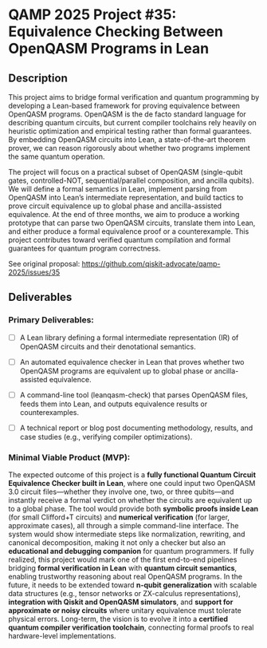 # QAMP 2025 Project #35: Equivalence Checking Between OpenQASM Programs in Lean

## Description

This project aims to bridge formal verification and quantum programming by developing a Lean-based framework for proving equivalence between OpenQASM programs. OpenQASM is the de facto standard language for describing quantum circuits, but current compiler toolchains rely heavily on heuristic optimization and empirical testing rather than formal guarantees. By embedding OpenQASM circuits into Lean, a state-of-the-art theorem prover, we can reason rigorously about whether two programs implement the same quantum operation.

The project will focus on a practical subset of OpenQASM (single-qubit gates, controlled-NOT, sequential/parallel composition, and ancilla qubits). We will define a formal semantics in Lean, implement parsing from OpenQASM into Lean’s intermediate representation, and build tactics to prove circuit equivalence up to global phase and ancilla-assisted equivalence. At the end of three months, we aim to produce a working prototype that can parse two OpenQASM circuits, translate them into Lean, and either produce a formal equivalence proof or a counterexample. This project contributes toward verified quantum compilation and formal guarantees for quantum program correctness.

See original proposal: https://github.com/qiskit-advocate/qamp-2025/issues/35

## Deliverables

### Primary Deliverables:

- [ ] A Lean library defining a formal intermediate representation (IR) of OpenQASM circuits and their denotational semantics.

- [ ] An automated equivalence checker in Lean that proves whether two OpenQASM programs are equivalent up to global phase or ancilla-assisted equivalence.

- [ ] A command-line tool (leanqasm-check) that parses OpenQASM files, feeds them into Lean, and outputs equivalence results or counterexamples.

- [ ] A technical report or blog post documenting methodology, results, and case studies (e.g., verifying compiler optimizations).

### Minimal Viable Product (MVP):

The expected outcome of this project is a **fully functional Quantum Circuit Equivalence Checker built in Lean**, where one could input two OpenQASM 3.0 circuit files—whether they involve one, two, or three qubits—and instantly receive a formal verdict on whether the circuits are equivalent up to a global phase. The tool would provide both **symbolic proofs inside Lean** (for small Clifford+T circuits) and **numerical verification** (for larger, approximate cases), all through a simple command-line interface. The system would show intermediate steps like normalization, rewriting, and canonical decomposition, making it not only a checker but also an **educational and debugging companion** for quantum programmers. If fully realized, this project would mark one of the first end-to-end pipelines bridging **formal verification in Lean** with **quantum circuit semantics**, enabling trustworthy reasoning about real OpenQASM programs.
In the future, it needs to be extended toward **n-qubit generalization** with scalable data structures (e.g., tensor networks or ZX-calculus representations), **integration with Qiskit and OpenQASM simulators**, and **support for approximate or noisy circuits** where unitary equivalence must tolerate physical errors. Long-term, the vision is to evolve it into a **certified quantum compiler verification toolchain**, connecting formal proofs to real hardware-level implementations.



